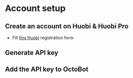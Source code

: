 # Account setup

## Create an account on Huobi & Huobi Pro

- Fill [this Huobi](https://www.huobi.com/en-us/topic/double-reward/?invite_code=nwcu2223) registration form

## Generate API key

## Add the API key to OctoBot